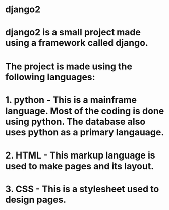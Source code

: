# django2
# django2 is a small project made using a framework called django.
# The project is made using the following languages:
# 1. python - This is a mainframe language. Most of the coding is done using python. The database also uses python as a primary langauage.
# 2. HTML - This markup language is used to make pages and its layout.
# 3. CSS - This is a stylesheet used to design pages.
